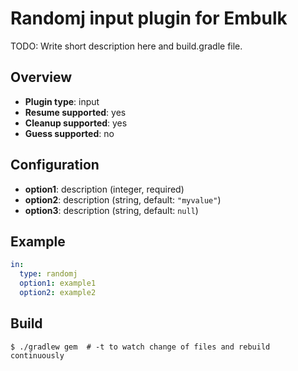 # Randomj input plugin for Embulk

TODO: Write short description here and build.gradle file.

## Overview

* **Plugin type**: input
* **Resume supported**: yes
* **Cleanup supported**: yes
* **Guess supported**: no

## Configuration

- **option1**: description (integer, required)
- **option2**: description (string, default: `"myvalue"`)
- **option3**: description (string, default: `null`)

## Example

```yaml
in:
  type: randomj
  option1: example1
  option2: example2
```


## Build

```
$ ./gradlew gem  # -t to watch change of files and rebuild continuously
```
